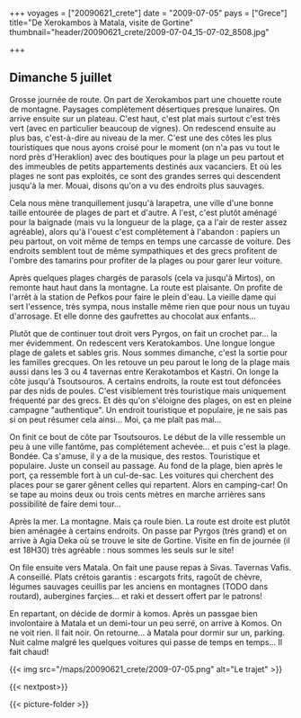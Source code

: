 +++
voyages = ["20090621_crete"]
date = "2009-07-05"
pays = ["Grece"]
title="De Xerokambos à Matala, visite de Gortine"
thumbnail="header/20090621_crete/2009-07-04_15-07-02_8508.jpg"

+++

## Dimanche 5 juillet

Grosse journée de route. On part de Xerokambos part une chouette route de montagne. Paysages complètement désertiques presque lunaires. On arrive ensuite sur un plateau. C'est haut, c'est plat mais surtout c'est très vert (avec en particulier beaucoup de vignes). On redescend ensuite au plus bas, c'est-à-dire au niveau de la mer. C'est une des côtes les plus touristiques que nous ayons croisé pour le moment (on n'a pas vu tout le nord près d'Heraklion) avec des boutiques pour la plage un peu partout et des immeubles de petits appartements destinés aux vacanciers. Et où les plages ne sont pas exploités, ce sont des grandes serres qui descendent jusqu'à la mer. Mouai, disons qu'on a vu des endroits plus sauvages.

Cela nous mène tranquillement jusqu'à Iarapetra, une ville d'une bonne taille entourée de plages de part et d'autre. A l'est, c'est plutôt aménagé pour la baignade (mais vu la longueur de la plage, ça a l'air de rester assez agréable), alors qu'à l'ouest c'est complètement à l'abandon : papiers un peu partout, on voit même de temps en temps une carcasse de voiture. Des endroits semblent tout de même sympathiques et des grecs profitent de l'ombre des tamarins pour profiter de la plages ou pour garer leur voiture.

Après quelques plages chargés de parasols (cela va jusqu'à Mirtos), on remonte haut haut dans la montagne. La route est plaisante. On profite de l'arrêt à la station de Pefkos pour faire le plein d'eau. La vieille dame qui sert l'essence, très sympa, nous installe même rien que pour nous un tuyau d'arrosage. Et elle donne des gaufrettes au chocolat aux enfants...

Plutôt que de continuer tout droit vers Pyrgos, on fait un crochet par... la mer évidemment. On redescent vers Keratokambos. Une longue longue plage de galets et sables gris. Nous sommes dimanche, c'est la sortie pour les familles grecques. On les retouve un peu parout le long de la plage mais aussi dans les 3 ou 4 tavernas entre Kerakotambos et Kastri. On longe la côte jusqu'à Tsoutsouros. A certains endroits, la route est tout défoncées par des nids de poules. C'est visiblement très touristique mais uniquement fréquenté par des grecs. Et dès qu'on s'éloigne des plages, on est en pleine campagne "authentique". Un endroit touristique et populaire, je ne sais pas si on peut résumer cela ainsi... Moi, ça me plaît pas mal...

On finit ce bout de côte par Tsoutsouros. Le début de la ville ressemble un peu à une ville fantôme, pas complétement achevée... et puis c'est la plage. Bondée. Ca s'amuse, il y a de la musique, des restos. Touristique et populaire. Juste un conseil au passage. Au fond de la plage, bien après le port, ça ressemble fort à un cul-de-sac. Les voitures qui cherchent des places pour se garer gênent celles qui repartent. Alors en camping-car! On se tape au moins deux ou trois cents mètres en marche arrières sans possibilité de faire demi tour...

Après la mer. La montagne. Mais ça roule bien. La route est droite est plutôt bien aménagée à certains endroits. On passe par Pyrgos (très grand) et on arrive à Agia Deka où se trouve le site de Gortine. Visite en fin de journée (il est 18H30) très agréable : nous sommes les seuls sur le site!

On file ensuite vers Matala. On fait une pause repas à Sivas. Tavernas Vafis. A conseillé. Plats crétois garantis : escargots frits, ragoût de chèvre, légumes sauvages ceuillis par les anciens en montagnes (TODO dans routard),  aubergines farçies... et raki et dessert offert par le patrons!

En repartant, on décide de dormir à komos. Après un passgae bien involontaire à Matala et un demi-tour un peu serré, on arrive à Komos. On ne voit rien. Il fait noir. On retourne... à Matala pour dormir sur un, parking. Nuit calme malgré les quelques voitures qui passe de temps en temps... Il fait chaud!


{{< img src="/maps/20090621_crete/2009-07-05.png" alt="Le trajet" >}}

{{< nextpost>}}

{{< picture-folder  >}}


